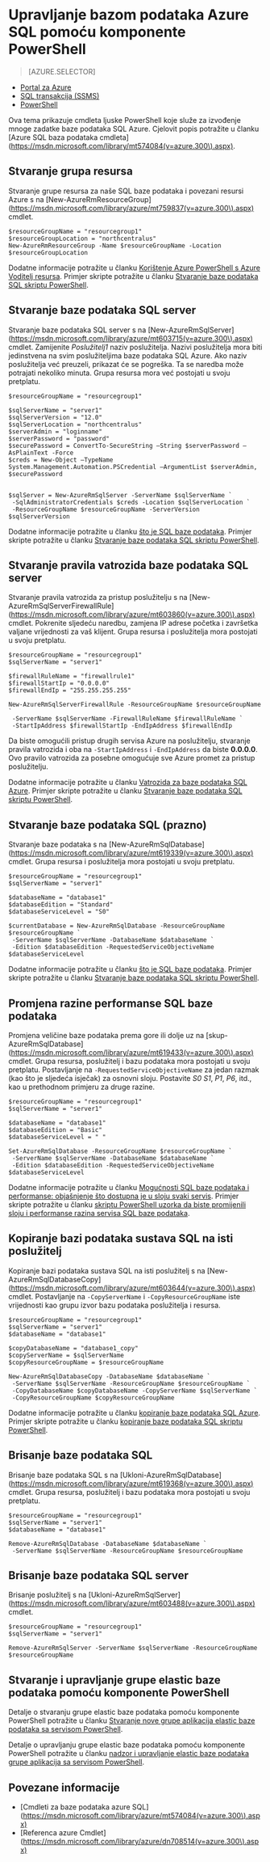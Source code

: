 <properties
    pageTitle="Upravljanje bazom podataka Azure SQL sa servisom PowerShell | Microsoft Azure"
    description="Upravljanje bazom podataka SQL Azure sa servisom PowerShell."
    services="sql-database"
    documentationCenter=""
    authors="stevestein"
    manager="jhubbard"
    editor="monicar"/>

<tags
    ms.service="sql-database"
    ms.workload="data-management"
    ms.tgt_pltfrm="na"
    ms.devlang="na"
    ms.topic="article"
    ms.date="09/13/2016"
    ms.author="sstein"/>

# <a name="manage-azure-sql-database-with-powershell"></a>Upravljanje bazom podataka Azure SQL pomoću komponente PowerShell


> [AZURE.SELECTOR]
- [Portal za Azure](sql-database-manage-portal.md)
- [SQL transakcija (SSMS)](sql-database-manage-azure-ssms.md)
- [PowerShell](sql-database-manage-powershell.md)

Ova tema prikazuje cmdleta ljuske PowerShell koje služe za izvođenje mnoge zadatke baze podataka SQL Azure. Cjelovit popis potražite u članku [Azure SQL baza podataka cmdleta] (https://msdn.microsoft.com/library/mt574084(v=azure.300\).aspx).


## <a name="create-a-resource-group"></a>Stvaranje grupa resursa

Stvaranje grupe resursa za naše SQL baze podataka i povezani resursi Azure s na [New-AzureRmResourceGroup] (https://msdn.microsoft.com/library/azure/mt759837(v=azure.300\).aspx) cmdlet.

```
$resourceGroupName = "resourcegroup1"
$resourceGroupLocation = "northcentralus"
New-AzureRmResourceGroup -Name $resourceGroupName -Location $resourceGroupLocation
```

Dodatne informacije potražite u članku [Korištenje Azure PowerShell s Azure Voditelj resursa](../powershell-azure-resource-manager.md).
Primjer skripte potražite u članku [Stvaranje baze podataka SQL skriptu PowerShell](sql-database-get-started-powershell.md#create-a-sql-database-powershell-script).

## <a name="create-a-sql-database-server"></a>Stvaranje baze podataka SQL server

Stvaranje baze podataka SQL server s na [New-AzureRmSqlServer] (https://msdn.microsoft.com/library/azure/mt603715(v=azure.300\).aspx) cmdlet. Zamijenite *Poslužitelj1* naziv poslužitelja. Nazivi poslužitelja mora biti jedinstvena na svim poslužiteljima baze podataka SQL Azure. Ako naziv poslužitelja već preuzeli, prikazat će se pogreška. Ta se naredba može potrajati nekoliko minuta. Grupa resursa mora već postojati u svoju pretplatu.

```
$resourceGroupName = "resourcegroup1"

$sqlServerName = "server1"
$sqlServerVersion = "12.0"
$sqlServerLocation = "northcentralus"
$serverAdmin = "loginname"
$serverPassword = "password" 
$securePassword = ConvertTo-SecureString –String $serverPassword –AsPlainText -Force
$creds = New-Object –TypeName System.Management.Automation.PSCredential –ArgumentList $serverAdmin, $securePassword
    

$sqlServer = New-AzureRmSqlServer -ServerName $sqlServerName `
 -SqlAdministratorCredentials $creds -Location $sqlServerLocation `
 -ResourceGroupName $resourceGroupName -ServerVersion $sqlServerVersion
```

Dodatne informacije potražite u članku [što je SQL baze podataka](sql-database-technical-overview.md). Primjer skripte potražite u članku [Stvaranje baze podataka SQL skriptu PowerShell](sql-database-get-started-powershell.md#create-a-sql-database-powershell-script).


## <a name="create-a-sql-database-server-firewall-rule"></a>Stvaranje pravila vatrozida baze podataka SQL server

Stvaranje pravila vatrozida za pristup poslužitelju s na [New-AzureRmSqlServerFirewallRule] (https://msdn.microsoft.com/library/azure/mt603860(v=azure.300\).aspx) cmdlet. Pokrenite sljedeću naredbu, zamjena IP adrese početka i završetka valjane vrijednosti za vaš klijent. Grupa resursa i poslužitelja mora postojati u svoju pretplatu.

```
$resourceGroupName = "resourcegroup1"
$sqlServerName = "server1"

$firewallRuleName = "firewallrule1"
$firewallStartIp = "0.0.0.0"
$firewallEndIp = "255.255.255.255"

New-AzureRmSqlServerFirewallRule -ResourceGroupName $resourceGroupName `
 -ServerName $sqlServerName -FirewallRuleName $firewallRuleName `
 -StartIpAddress $firewallStartIp -EndIpAddress $firewallEndIp
```

Da biste omogućili pristup drugih servisa Azure na poslužitelju, stvaranje pravila vatrozida i oba na `-StartIpAddress` i `-EndIpAddress` da biste **0.0.0.0**. Ovo pravilo vatrozida za posebne omogućuje sve Azure promet za pristup poslužitelju.

Dodatne informacije potražite u članku [Vatrozida za baze podataka SQL Azure](https://msdn.microsoft.com/library/azure/ee621782.aspx). Primjer skripte potražite u članku [Stvaranje baze podataka SQL skriptu PowerShell](sql-database-get-started-powershell.md#create-a-sql-database-powershell-script).


## <a name="create-a-sql-database-blank"></a>Stvaranje baze podataka SQL (prazno)

Stvaranje baze podataka s na [New-AzureRmSqlDatabase] (https://msdn.microsoft.com/library/azure/mt619339(v=azure.300\).aspx) cmdlet. Grupa resursa i poslužitelja mora postojati u svoju pretplatu. 

```
$resourceGroupName = "resourcegroup1"
$sqlServerName = "server1"

$databaseName = "database1"
$databaseEdition = "Standard"
$databaseServiceLevel = "S0"

$currentDatabase = New-AzureRmSqlDatabase -ResourceGroupName $resourceGroupName `
 -ServerName $sqlServerName -DatabaseName $databaseName `
 -Edition $databaseEdition -RequestedServiceObjectiveName $databaseServiceLevel
```

Dodatne informacije potražite u članku [što je SQL baze podataka](sql-database-technical-overview.md). Primjer skripte potražite u članku [Stvaranje baze podataka SQL skriptu PowerShell](sql-database-get-started-powershell.md#create-a-sql-database-powershell-script).


## <a name="change-the-performance-level-of-a-sql-database"></a>Promjena razine performanse SQL baze podataka

Promjena veličine baze podataka prema gore ili dolje uz na [skup-AzureRmSqlDatabase] (https://msdn.microsoft.com/library/azure/mt619433(v=azure.300\).aspx) cmdlet. Grupa resursa, poslužitelj i bazu podataka mora postojati u svoju pretplatu. Postavljanje na `-RequestedServiceObjectiveName` za jedan razmak (kao što je sljedeća isječak) za osnovni sloju. Postavite *S0* *S1*, *P1*, *P6*, itd., kao u prethodnom primjeru za druge razine.

```
$resourceGroupName = "resourcegroup1"
$sqlServerName = "server1"

$databaseName = "database1"
$databaseEdition = "Basic"
$databaseServiceLevel = " "

Set-AzureRmSqlDatabase -ResourceGroupName $resourceGroupName `
 -ServerName $sqlServerName -DatabaseName $databaseName `
 -Edition $databaseEdition -RequestedServiceObjectiveName $databaseServiceLevel
```

Dodatne informacije potražite u članku [Mogućnosti SQL baze podataka i performanse: objašnjenje što dostupna je u sloju svaki servis](sql-database-service-tiers.md). Primjer skripte potražite u članku [skriptu PowerShell uzorka da biste promijenili sloju i performanse razina servisa SQL baze podataka](sql-database-scale-up-powershell.md#sample-powershell-script-to-change-the-service-tier-and-performance-level-of-your-sql-database).

## <a name="copy-a-sql-database-to-the-same-server"></a>Kopiranje bazi podataka sustava SQL na isti poslužitelj

Kopiranje bazi podataka sustava SQL na isti poslužitelj s na [New-AzureRmSqlDatabaseCopy] (https://msdn.microsoft.com/library/azure/mt603644(v=azure.300\).aspx) cmdlet. Postavljanje na `-CopyServerName` i `-CopyResourceGroupName` iste vrijednosti kao grupu izvor bazu podataka poslužitelja i resursa.

```
$resourceGroupName = "resourcegroup1"
$sqlServerName = "server1"
$databaseName = "database1"

$copyDatabaseName = "database1_copy"
$copyServerName = $sqlServerName
$copyResourceGroupName = $resourceGroupName

New-AzureRmSqlDatabaseCopy -DatabaseName $databaseName `
 -ServerName $sqlServerName -ResourceGroupName $resourceGroupName `
 -CopyDatabaseName $copyDatabaseName -CopyServerName $sqlServerName `
 -CopyResourceGroupName $copyResourceGroupName
```

Dodatne informacije potražite u članku [kopiranje baze podataka SQL Azure](sql-database-copy.md). Primjer skripte potražite u članku [kopiranje baze podataka SQL skriptu PowerShell](sql-database-copy-powershell.md#example-powershell-script).


## <a name="delete-a-sql-database"></a>Brisanje baze podataka SQL

Brisanje baze podataka SQL s na [Ukloni-AzureRmSqlDatabase] (https://msdn.microsoft.com/library/azure/mt619368(v=azure.300\).aspx) cmdlet. Grupa resursa, poslužitelj i bazu podataka mora postojati u svoju pretplatu.

```
$resourceGroupName = "resourcegroup1"
$sqlServerName = "server1"
$databaseName = "database1"

Remove-AzureRmSqlDatabase -DatabaseName $databaseName `
 -ServerName $sqlServerName -ResourceGroupName $resourceGroupName
```

## <a name="delete-a-sql-database-server"></a>Brisanje baze podataka SQL server

Brisanje poslužitelj s na [Ukloni-AzureRmSqlServer] (https://msdn.microsoft.com/library/azure/mt603488(v=azure.300\).aspx) cmdlet.

```
$resourceGroupName = "resourcegroup1"
$sqlServerName = "server1"

Remove-AzureRmSqlServer -ServerName $sqlServerName -ResourceGroupName $resourceGroupName
```

## <a name="create-and-manage-elastic-database-pools-using-powershell"></a>Stvaranje i upravljanje grupe elastic baze podataka pomoću komponente PowerShell

Detalje o stvaranju grupe elastic baze podataka pomoću komponente PowerShell potražite u članku [Stvaranje nove grupe aplikacija elastic baze podataka sa servisom PowerShell](sql-database-elastic-pool-create-powershell.md).

Detalje o upravljanju grupe elastic baze podataka pomoću komponente PowerShell potražite u članku [nadzor i upravljanje elastic baze podataka grupe aplikacija sa servisom PowerShell](sql-database-elastic-pool-manage-powershell.md).



## <a name="related-information"></a>Povezane informacije

- [Cmdleti za baze podataka azure SQL] (https://msdn.microsoft.com/library/azure/mt574084(v=azure.300\).aspx)
- [Referenca azure Cmdlet] (https://msdn.microsoft.com/library/azure/dn708514(v=azure.300\).aspx)

